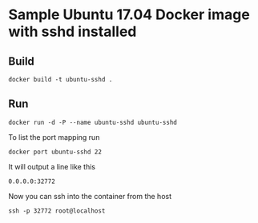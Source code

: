 # Sample Ubuntu 17.04 Docker image with sshd installed

## Build

```
docker build -t ubuntu-sshd .
```

## Run

```
docker run -d -P --name ubuntu-sshd ubuntu-sshd
```

To list the port mapping run
```
docker port ubuntu-sshd 22
```

It will output a line like this
```
0.0.0.0:32772
```

Now you can ssh into the container from the host
```
ssh -p 32772 root@localhost
```
